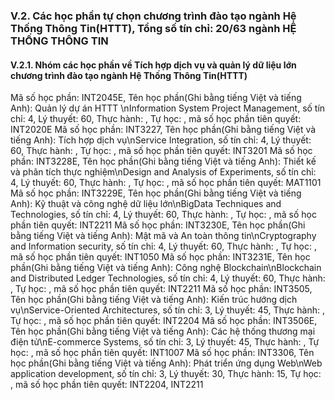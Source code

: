 ### V.2. Các học phần tự chọn chương trình đào tạo ngành Hệ Thống Thông Tin(HTTT), Tổng số tín chỉ: 20/63 ngành HỆ THỐNG THÔNG TIN
#### V.2.1. Nhóm các học phần về Tích hợp dịch vụ và quản lý dữ liệu lớn chương trình đào tạo ngành Hệ Thống Thông Tin(HTTT)
Mã số học phần: INT2045E, Tên học phần(Ghi bằng tiếng Việt và tiếng Anh): Quản lý dự án HTTT \nInformation System Project Management, số tín chỉ: 4, Lý thuyết: 60, Thực hành: , Tự học: , mã số học phần tiên quyết: INT2020E
Mã số học phần: INT3227, Tên học phần(Ghi bằng tiếng Việt và tiếng Anh): Tích hợp dịch vụ\nService Integration, số tín chỉ: 4, Lý thuyết: 60, Thực hành: , Tự học: , mã số học phần tiên quyết: INT3201
Mã số học phần: INT3228E, Tên học phần(Ghi bằng tiếng Việt và tiếng Anh): Thiết kế và phân tích thực nghiệm\nDesign and Analysis of Experiments, số tín chỉ: 4, Lý thuyết: 60, Thực hành: , Tự học: , mã số học phần tiên quyết: MAT1101
Mã số học phần: INT3229E, Tên học phần(Ghi bằng tiếng Việt và tiếng Anh): Kỹ thuật và công nghệ dữ liệu lớn\nBigData Techniques and Technologies, số tín chỉ: 4, Lý thuyết: 60, Thực hành: , Tự học: , mã số học phần tiên quyết: INT2211
Mã số học phần: INT3230E, Tên học phần(Ghi bằng tiếng Việt và tiếng Anh): Mật mã và An toàn thông tin\nCryptography and Information security, số tín chỉ: 4, Lý thuyết: 60, Thực hành: , Tự học: , mã số học phần tiên quyết: INT1050
Mã số học phần: INT3231E, Tên học phần(Ghi bằng tiếng Việt và tiếng Anh): Công nghệ Blockchain\nBlockchain and Distributed Ledger Technologies, số tín chỉ: 4, Lý thuyết: 60, Thực hành: , Tự học: , mã số học phần tiên quyết: INT2211
Mã số học phần: INT3505, Tên học phần(Ghi bằng tiếng Việt và tiếng Anh): Kiến trúc hướng dịch vụ\nService-Oriented Architectures, số tín chỉ: 3, Lý thuyết: 45, Thực hành: , Tự học: , mã số học phần tiên quyết: INT2204
Mã số học phần: INT3506E, Tên học phần(Ghi bằng tiếng Việt và tiếng Anh): Các hệ thống thương mại điện tử\nE-commerce Systems, số tín chỉ: 3, Lý thuyết: 45, Thực hành: , Tự học: , mã số học phần tiên quyết: INT1007
Mã số học phần: INT3306, Tên học phần(Ghi bằng tiếng Việt và tiếng Anh): Phát triển ứng dụng Web\nWeb application development, số tín chỉ: 3, Lý thuyết: 30, Thực hành: 15, Tự học: , mã số học phần tiên quyết: INT2204, INT2211
